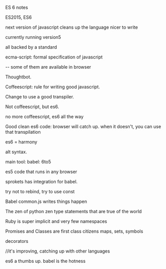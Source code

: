 ES 6 notes

ES2015, ES6

next version of javascript
cleans up the language
nicer to write

currently running version5

all backed by a standard

ecma-script: formal specification
of javascript

-- some of them are available 
in browser

Thoughtbot.

Coffeescript: rule for writing
good javascript.

Change to use a good transpiler.

Not coffeescript, but es6.

no more coffeescript,
es6 all the way

Good clean es6 code: browser 
will catch up. 
when it doesn't, you can use that
transpilation

es6 = harmony

alt syntax.

main tool: babel: 6to5

es5 code that runs in any browser

sprokets has integration for babel.

try not to rebind, try to use const

Babel
	common.js
	writes things happen

The zen of python
	zen type statements that are true of the world

Ruby is super implicit and very few namespaces

Promises and Classes are first class citizens
maps, sets, symbols

decorators

//it's improving, catching up with other languages

es6 a thumbs up. babel is the hotness